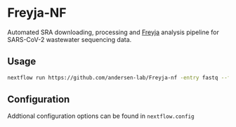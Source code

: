 # Freyja-NF


Automated SRA downloading, processing and [Freyja](https://github.com/andersen-lab/Freyja) analysis pipeline for SARS-CoV-2 wastewater sequencing data.

## Usage
```bash
nextflow run https://github.com/andersen-lab/Freyja-nf -entry fastq --fastq_dir [fastq_dir] --output [output_dir] 
```

## Configuration

Addtional configuration options can be found in `nextflow.config`


